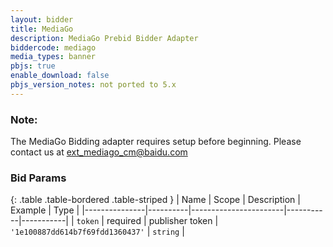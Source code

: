 ```yaml
---
layout: bidder
title: MediaGo
description: MediaGo Prebid Bidder Adapter
biddercode: mediago
media_types: banner
pbjs: true
enable_download: false
pbjs_version_notes: not ported to 5.x
---
```

### Note:

The MediaGo Bidding adapter requires setup before beginning. Please contact us at <ext_mediago_cm@baidu.com>

### Bid Params

{: .table .table-bordered .table-striped }
| Name          | Scope    | Description           | Example   | Type      |
|---------------|----------|-----------------------|-----------|-----------|
| `token`      | required | publisher token        | `'1e100887dd614b7f69fdd1360437'`    | `string` |
